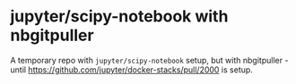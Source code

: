 # jupyter/scipy-notebook with nbgitpuller

A temporary repo with `jupyter/scipy-notebook` setup,
but with nbgitpuller - until https://github.com/jupyter/docker-stacks/pull/2000
is setup.